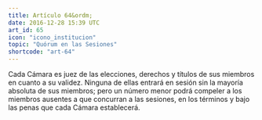 ```yaml
---
title: Artículo 64&ordm;
date: 2016-12-28 15:39 UTC
art_id: 65
icon: "icono_institucion"
topic: "Quórum en las Sesiones"
shortcode: "art-64"
---
```

Cada Cámara es juez de las elecciones, derechos y títulos de sus miembros en cuanto a su validez. Ninguna de ellas entrará en sesión sin la mayoría absoluta de sus miembros; pero un número menor podrá compeler a los miembros ausentes a que concurran a las sesiones, en los términos y bajo las penas que cada Cámara establecerá.
